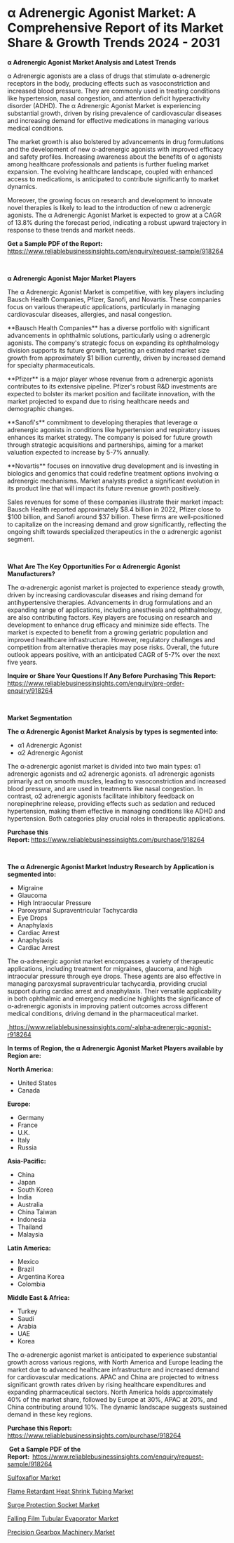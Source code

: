 <p><h1>α Adrenergic Agonist Market: A Comprehensive Report of its Market Share & Growth Trends 2024 - 2031</h1></p><p><strong>α Adrenergic Agonist Market Analysis and Latest Trends</strong></p>
<p><p>α Adrenergic agonists are a class of drugs that stimulate α-adrenergic receptors in the body, producing effects such as vasoconstriction and increased blood pressure. They are commonly used in treating conditions like hypertension, nasal congestion, and attention deficit hyperactivity disorder (ADHD). The α Adrenergic Agonist Market is experiencing substantial growth, driven by rising prevalence of cardiovascular diseases and increasing demand for effective medications in managing various medical conditions.</p><p>The market growth is also bolstered by advancements in drug formulations and the development of new α-adrenergic agonists with improved efficacy and safety profiles. Increasing awareness about the benefits of α agonists among healthcare professionals and patients is further fueling market expansion. The evolving healthcare landscape, coupled with enhanced access to medications, is anticipated to contribute significantly to market dynamics.</p><p>Moreover, the growing focus on research and development to innovate novel therapies is likely to lead to the introduction of new α adrenergic agonists. The α Adrenergic Agonist Market is expected to grow at a CAGR of 13.8% during the forecast period, indicating a robust upward trajectory in response to these trends and market needs.</p></p>
<p><strong>Get a Sample PDF of the Report:&nbsp;</strong> <a href="https://www.reliablebusinessinsights.com/enquiry/request-sample/918264">https://www.reliablebusinessinsights.com/enquiry/request-sample/918264</a></p>
<p>&nbsp;</p>
<p><strong>α Adrenergic Agonist Major Market Players</strong></p>
<p><p>The α Adrenergic Agonist Market is competitive, with key players including Bausch Health Companies, Pfizer, Sanofi, and Novartis. These companies focus on various therapeutic applications, particularly in managing cardiovascular diseases, allergies, and nasal congestion.</p><p>**Bausch Health Companies** has a diverse portfolio with significant advancements in ophthalmic solutions, particularly using α adrenergic agonists. The company's strategic focus on expanding its ophthalmology division supports its future growth, targeting an estimated market size growth from approximately $1 billion currently, driven by increased demand for specialty pharmaceuticals.</p><p>**Pfizer** is a major player whose revenue from α adrenergic agonists contributes to its extensive pipeline. Pfizer's robust R&D investments are expected to bolster its market position and facilitate innovation, with the market projected to expand due to rising healthcare needs and demographic changes.</p><p>**Sanofi's** commitment to developing therapies that leverage α adrenergic agonists in conditions like hypertension and respiratory issues enhances its market strategy. The company is poised for future growth through strategic acquisitions and partnerships, aiming for a market valuation expected to increase by 5-7% annually.</p><p>**Novartis** focuses on innovative drug development and is investing in biologics and genomics that could redefine treatment options involving α adrenergic mechanisms. Market analysts predict a significant evolution in its product line that will impact its future revenue growth positively.</p><p>Sales revenues for some of these companies illustrate their market impact: Bausch Health reported approximately $8.4 billion in 2022, Pfizer close to $100 billion, and Sanofi around $37 billion. These firms are well-positioned to capitalize on the increasing demand and grow significantly, reflecting the ongoing shift towards specialized therapeutics in the α adrenergic agonist segment.</p></p>
<p>&nbsp;</p>
<p><strong>What Are The Key Opportunities For α Adrenergic Agonist Manufacturers?</strong></p>
<p><p>The α-adrenergic agonist market is projected to experience steady growth, driven by increasing cardiovascular diseases and rising demand for antihypertensive therapies. Advancements in drug formulations and an expanding range of applications, including anesthesia and ophthalmology, are also contributing factors. Key players are focusing on research and development to enhance drug efficacy and minimize side effects. The market is expected to benefit from a growing geriatric population and improved healthcare infrastructure. However, regulatory challenges and competition from alternative therapies may pose risks. Overall, the future outlook appears positive, with an anticipated CAGR of 5-7% over the next five years.</p></p>
<p><strong>Inquire or Share Your Questions If Any Before Purchasing This Report:</strong> <a href="https://www.reliablebusinessinsights.com/enquiry/pre-order-enquiry/918264">https://www.reliablebusinessinsights.com/enquiry/pre-order-enquiry/918264</a></p>
<p>&nbsp;</p>
<p><strong>Market Segmentation</strong></p>
<p><strong>The α Adrenergic Agonist Market Analysis by types is segmented into:</strong></p>
<p><ul><li>α1 Adrenergic Agonist</li><li>α2 Adrenergic Agonist</li></ul></p>
<p><p>The α-adrenergic agonist market is divided into two main types: α1 adrenergic agonists and α2 adrenergic agonists. α1 adrenergic agonists primarily act on smooth muscles, leading to vasoconstriction and increased blood pressure, and are used in treatments like nasal congestion. In contrast, α2 adrenergic agonists facilitate inhibitory feedback on norepinephrine release, providing effects such as sedation and reduced hypertension, making them effective in managing conditions like ADHD and hypertension. Both categories play crucial roles in therapeutic applications.</p></p>
<p><strong>Purchase this Report:&nbsp;</strong><a href="https://www.reliablebusinessinsights.com/purchase/918264">https://www.reliablebusinessinsights.com/purchase/918264</a></p>
<p>&nbsp;</p>
<p><strong>The α Adrenergic Agonist Market Industry Research by Application is segmented into:</strong></p>
<p><ul><li>Migraine</li><li>Glaucoma</li><li>High Intraocular Pressure</li><li>Paroxysmal Supraventricular Tachycardia</li><li>Eye Drops</li><li>Anaphylaxis</li><li>Cardiac Arrest</li><li>Anaphylaxis</li><li>Cardiac Arrest</li></ul></p>
<p><p>The α-adrenergic agonist market encompasses a variety of therapeutic applications, including treatment for migraines, glaucoma, and high intraocular pressure through eye drops. These agents are also effective in managing paroxysmal supraventricular tachycardia, providing crucial support during cardiac arrest and anaphylaxis. Their versatile applicability in both ophthalmic and emergency medicine highlights the significance of α-adrenergic agonists in improving patient outcomes across different medical conditions, driving demand in the pharmaceutical market.</p></p>
<p><a href="https://www.reliablebusinessinsights.com/-alpha-adrenergic-agonist-r918264">&nbsp;https://www.reliablebusinessinsights.com/-alpha-adrenergic-agonist-r918264</a></p>
<p><strong>In terms of Region, the α Adrenergic Agonist Market Players available by Region are:</strong></p>
<p>
    <p> <strong> North America: </strong>
        <ul>
            <li>United States</li>
            <li>Canada</li>
        </ul>
        </p> 
    <p> <strong> Europe: </strong>
        <ul>
            <li>Germany</li>
            <li>France</li>
            <li>U.K.</li>
            <li>Italy</li>
            <li>Russia</li>
        </ul>
        </p> 
    <p> <strong> Asia-Pacific: </strong>
        <ul>
            <li>China</li>
            <li>Japan</li>
            <li>South Korea</li>
            <li>India</li>
            <li>Australia</li>
            <li>China Taiwan</li>
            <li>Indonesia</li>
            <li>Thailand</li>
            <li>Malaysia</li>
        </ul>
        </p> 
    <p> <strong> Latin America: </strong>
        <ul>
            <li>Mexico</li>
            <li>Brazil</li>
            <li>Argentina Korea</li>
            <li>Colombia</li>
        </ul>
        </p> 
    <p> <strong> Middle East & Africa: </strong>
        <ul>
            <li>Turkey</li>
            <li>Saudi</li>
            <li>Arabia</li>
            <li>UAE</li>
            <li>Korea</li>
        </ul>
    </p>
    </p>
<p><p>The α-adrenergic agonist market is anticipated to experience substantial growth across various regions, with North America and Europe leading the market due to advanced healthcare infrastructure and increased demand for cardiovascular medications. APAC and China are projected to witness significant growth rates driven by rising healthcare expenditures and expanding pharmaceutical sectors. North America holds approximately 40% of the market share, followed by Europe at 30%, APAC at 20%, and China contributing around 10%. The dynamic landscape suggests sustained demand in these key regions.</p></p>
<p><strong>Purchase this Report: </strong><a href="https://www.reliablebusinessinsights.com/purchase/918264">https://www.reliablebusinessinsights.com/purchase/918264</a></p>
<p>&nbsp;<strong>Get a Sample PDF of the Report:&nbsp;&nbsp;</strong><a href="https://www.reliablebusinessinsights.com/enquiry/request-sample/918264">https://www.reliablebusinessinsights.com/enquiry/request-sample/918264</a></p>
<p><strong></strong></p>
<p><p><a href="https://issuu.com/reportprime-2/docs/sulfoxaflor-market-size-2030.pptx_f410bd167c067b">Sulfoxaflor Market</a></p><p><a href="https://medium.com/@anna.vaughan3423/the-flame-retardant-heat-shrink-tubing-market-report-analyzes-important-operational-and-9a22003eb372">Flame Retardant Heat Shrink Tubing Market</a></p><p><a href="https://medium.com/@188drusilla/this-report-on-surge-protection-socket-market-is-a-comprehensive-analysis-of-market-shares-cd943e827acb">Surge Protection Socket Market</a></p><p><a href="https://www.linkedin.com/pulse/what-growth-opportunities-challenges-falling-film-tubular-pw6lf?trackingId=z1MGl6adR424Qsa7poibDA%3D%3D">Falling Film Tubular Evaporator Market</a></p><p><a href="https://www.linkedin.com/pulse/what-factors-influence-precision-gearbox-machinery-market-fvlff?trackingId=M0N6u8ldSxWV2gunE8JoHw%3D%3D">Precision Gearbox Machinery Market</a></p></p>